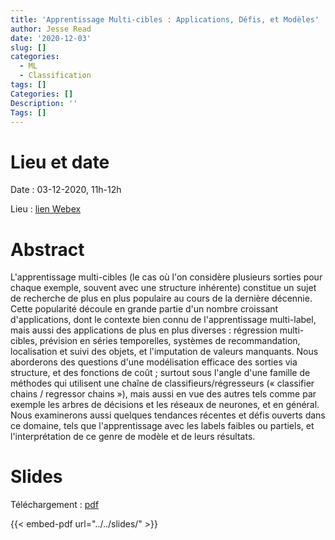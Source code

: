 ```yaml
---
title: 'Apprentissage Multi-cibles : Applications, Défis, et Modèles'
author: Jesse Read
date: '2020-12-03'
slug: []
categories:
  - ML
  - Classification
tags: []
Categories: []
Description: ''
Tags: []
---
```


# Lieu et date

Date : 03-12-2020, 11h-12h

Lieu : [lien Webex]()

# Abstract

L'apprentissage multi-cibles (le cas où l'on considère plusieurs sorties pour chaque exemple, souvent avec une structure inhérente) constitue un sujet de recherche de plus en plus populaire au cours de la dernière décennie. Cette popularité découle en grande partie d'un nombre croissant d'applications, dont le contexte bien connu de l'apprentissage multi-label, mais aussi des applications de plus en plus diverses : régression multi-cibles, prévision en séries temporelles, systèmes de recommandation, localisation et suivi des objets, et l'imputation de valeurs manquants. 
Nous aborderons des questions d'une modélisation efficace des sorties via structure, et des fonctions de coût ; surtout sous l'angle d'une famille de méthodes qui utilisent une chaîne de classifieurs/régresseurs (« classifier chains / regressor chains »), mais aussi en vue des autres tels comme par exemple les arbres de décisions et les réseaux de neurones, et en général. Nous examinerons aussi quelques tendances récentes et défis ouverts dans ce domaine, tels que l'apprentissage avec les labels faibles ou partiels, et l'interprétation de ce genre de modèle et de leurs résultats.

# Slides

Téléchargement : [pdf]()

{{< embed-pdf url="../../slides/" >}}
